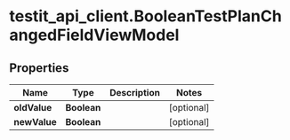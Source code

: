 # testit_api_client.BooleanTestPlanChangedFieldViewModel

## Properties

Name | Type | Description | Notes
------------ | ------------- | ------------- | -------------
**oldValue** | **Boolean** |  | [optional] 
**newValue** | **Boolean** |  | [optional] 


